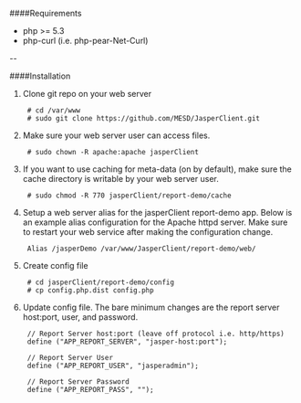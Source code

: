 ####Requirements
* php >= 5.3
* php-curl (i.e. php-pear-Net-Curl)

--

####Installation

1. Clone git repo on your web server

        # cd /var/www
        # sudo git clone https://github.com/MESD/JasperClient.git


2. Make sure your web server user can access files.

        # sudo chown -R apache:apache jasperClient


3. If you want to use caching for meta-data (on by default), make sure the cache directory is writable by your web server user.

        # sudo chmod -R 770 jasperClient/report-demo/cache


4. Setup a web server alias for the jasperClient report-demo app. Below is an example alias configuration for the Apache httpd server. Make sure to restart your web service after making the configuration change.

        Alias /jasperDemo /var/www/JasperClient/report-demo/web/

5. Create config file

        # cd jasperClient/report-demo/config
        # cp config.php.dist config.php


6. Update config file. The bare minimum changes are the report server host:port, user, and password.

        // Report Server host:port (leave off protocol i.e. http/https)
        define ("APP_REPORT_SERVER", "jasper-host:port");

        // Report Server User
        define ("APP_REPORT_USER", "jasperadmin");

        // Report Server Password
        define ("APP_REPORT_PASS", "");
